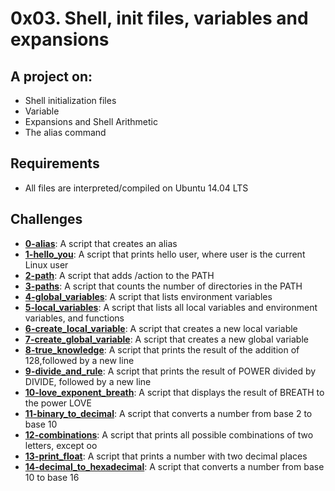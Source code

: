 # 0x03. Shell, init files, variables and expansions

## A project on:
- Shell initialization files
- Variable
- Expansions and Shell Arithmetic
- The alias command

## Requirements
- All  files are interpreted/compiled on Ubuntu 14.04 LTS

## Challenges
- **[0-alias](0-alias)**: A script that creates an alias
- **[1-hello_you](1-hello_you)**: A script that prints hello user, where user is the current Linux user
- **[2-path](2-path)**: A script that adds /action to the PATH
- **[3-paths](3-paths)**: A script that counts the number of directories in the PATH
- **[4-global_variables](4-global_variables)**: A script that lists environment variables
- **[5-local_variables](5-local_variables)**: A script that lists all local variables and environment variables, and functions
- **[6-create_local_variable](6-create_local_variable)**: A script that creates a new local variable
- **[7-create_global_variable](7-create_global_variable)**: A script that creates a new global variable
- **[8-true_knowledge](8-true_knowledge)**: A script that prints the result of the addition of 128,followed by a new line
- **[9-divide_and_rule](9-divide_and_rule)**: A script that prints the result of POWER divided by DIVIDE, followed by a new line
- **[10-love_exponent_breath](10-love_exponent_breath)**: A script that displays the result of BREATH to the power LOVE
- **[11-binary_to_decimal](11-binary_to_decimal)**: A script that converts a number from base 2 to base 10
- **[12-combinations](12-combinations)**: A script that prints all possible combinations of two letters, except oo
- **[13-print_float](13-print_float)**: A script that prints a number with two decimal places
- **[14-decimal_to_hexadecimal](14-decimal_to_hexadecimal)**: A script that converts a number from base 10 to base 16

